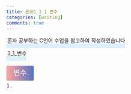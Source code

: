 ```yaml
---
title: 혼공C_3_1 변수
categories: [writing] 
comments: true
---
```

<p><span style="border-bottom: 12px solid #dcf1fb; padding: 0 0 0 0.2em;">혼자 공부하는 C언어 수업을 참고하여 작성하였습니다</span></p>
<p><span style="border-bottom: 12px solid #dcf1fb; padding: 0 0 0 0.2em;">3_1_변수</span></p>

<html lang="en">
<head>
    <meta charset="UTF-8">
    <title>정의</title>
</head>
<body>

<pre>
</pre>

<p><span style="background: linear-gradient(to right, #ffa7a3, #5673bd); padding: 0.43em 1em; font-size: 19px; border-radius: 3px; color: #ffffff;">변수</span></p>
<pre>
1. 






</pre>

</body>
</html>

